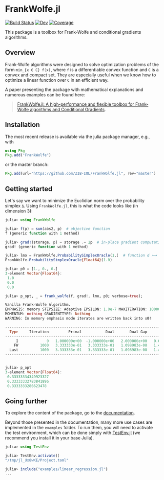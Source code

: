 # FrankWolfe.jl

[![Build Status](https://github.com/ZIB-IOL/FrankWolfe.jl/workflows/CI/badge.svg)](https://github.com/ZIB-IOL/FrankWolfe.jl/actions)
[![Dev](https://img.shields.io/badge/docs-dev-blue.svg)](https://zib-iol.github.io/FrankWolfe.jl/dev/)
[![Coverage](https://codecov.io/gh/ZIB-IOL/FrankWolfe.jl/branch/master/graph/badge.svg)](https://codecov.io/gh/ZIB-IOL/FrankWolfe.jl)

This package is a toolbox for Frank-Wolfe and conditional gradients algorithms.

## Overview

Frank-Wolfe algorithms were designed to solve optimization problems of the form `min_{x ∈ C} f(x)`, where `f` is a differentiable convex function and `C` is a convex and compact set.
They are especially useful when we know how to optimize a linear function over `C` in an efficient way.

A paper presenting the package with mathematical explanations and numerous examples can be found here:

> [FrankWolfe.jl: A high-performance and flexible toolbox for Frank-Wolfe algorithms and Conditional Gradients](https://arxiv.org/abs/2104.06675).

## Installation

The most recent release is available via the julia package manager, e.g., with

```julia
using Pkg
Pkg.add("FrankWolfe")
```

or the master branch:

```julia
Pkg.add(url="https://github.com/ZIB-IOL/FrankWolfe.jl", rev="master")
```

## Getting started

Let's say we want to minimize the Euclidian norm over the probability simplex `Δ`. Using `FrankWolfe.jl`, this is what the code looks like (in dimension 3):

```julia
julia> using FrankWolfe

julia> f(p) = sum(abs2, p)  # objective function
f (generic function with 1 method)

julia> grad!(storage, p) = storage .= 2p  # in-place gradient computation
grad! (generic function with 1 method)

julia> lmo = FrankWolfe.ProbabilitySimplexOracle(1.)  # function d ⟼ argmin ⟨g,d⟩ st. p ∈ Δ
FrankWolfe.ProbabilitySimplexOracle{Float64}(1.0)

julia> p0 = [1., 0., 0.]
3-element Vector{Float64}:
 1.0
 0.0
 0.0

julia> p_opt, _ = frank_wolfe(f, grad!, lmo, p0; verbose=true);

Vanilla Frank-Wolfe Algorithm.
EMPHASIS: memory STEPSIZE: Adaptive EPSILON: 1.0e-7 MAXITERATION: 10000 TYPE: Float64
MOMENTUM: nothing GRADIENTTYPE: Nothing
WARNING: In memory emphasis mode iterates are written back into x0!

-------------------------------------------------------------------------------------------------
  Type     Iteration         Primal           Dual       Dual Gap           Time         It/sec
-------------------------------------------------------------------------------------------------
     I             0   1.000000e+00  -1.000000e+00   2.000000e+00   0.000000e+00            NaN
    FW          1000   3.333333e-01   3.333333e-01   1.098983e-08   1.468400e-01   6.810132e+03
  Last          1000   3.333333e-01   3.333333e-01   1.098983e-08   1.470088e-01   6.809116e+03
-------------------------------------------------------------------------------------------------


julia> p_opt
3-element Vector{Float64}:
 0.33333334349923327
 0.33333332783841896
 0.3333333286623478
```

## Going further

To explore the content of the package, go to the [documentation](https://zib-iol.github.io/FrankWolfe.jl/dev/).

Beyond those presented in the documentation, many more use cases are implemented in the `examples` folder.
To run them, you will need to activate the test environment, which can be done simply with [TestEnv.jl](https://github.com/JuliaTesting/TestEnv.jl) (we recommend you install it in your base Julia).

```julia
julia> using TestEnv

julia> TestEnv.activate()
"/tmp/jl_Ux8wKE/Project.toml"

julia> include("examples/linear_regression.jl")
...
```
